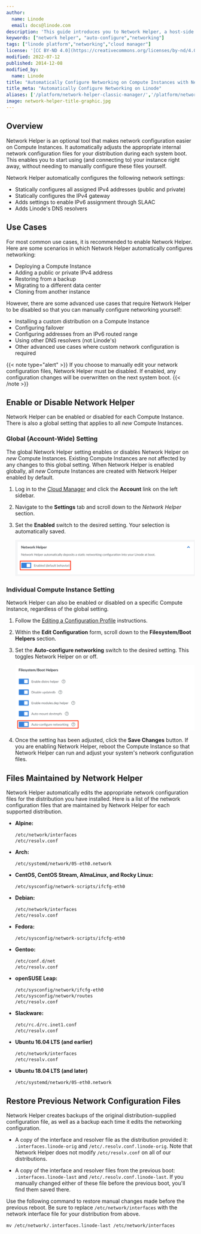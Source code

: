 ```yaml
---
author:
  name: Linode
  email: docs@linode.com
description: 'This guide introduces you to Network Helper, a host-side service which automatically sets a static IPv4 address and gateway when your Linode is being provisioned.'
keywords: ["network helper", "auto-configure","networking"]
tags: ["linode platform","networking","cloud manager"]
license: '[CC BY-ND 4.0](https://creativecommons.org/licenses/by-nd/4.0)'
modified: 2022-07-12
published: 2014-12-08
modified_by:
  name: Linode
title: "Automatically Configure Networking on Compute Instances with Network Helper"
title_meta: "Automatically Configure Networking on Linode"
aliases: ['/platform/network-helper-classic-manager/','/platform/network-helper/','/platform/network-helper-new-manager/','/guides/network-helper/']
image: network-helper-title-graphic.jpg
---
```


## Overview

Network Helper is an optional tool that makes network configuration easier on Compute Instances. It automatically adjusts the appropriate internal network configuration files for your distribution during each system boot. This enables you to start using (and connecting to) your instance right away, without needing to manually configure these files yourself.

Network Helper automatically configures the following network settings:

- Statically configures all assigned IPv4 addresses (public and private)
- Statically configures the IPv4 gateway
- Adds settings to enable IPv6 assignment through SLAAC
- Adds Linode's DNS resolvers

## Use Cases

For most common use cases, it is recommended to enable Network Helper. Here are some scenarios in which Network Helper automatically configures networking:

- Deploying a Compute Instance
- Adding a public or private IPv4 address
- Restoring from a backup
- Migrating to a different data center
- Cloning from another instance

However, there are some advanced use cases that require Network Helper to be disabled so that you can manually configure networking yourself:

- Installing a custom distribution on a Compute Instance
- Configuring failover
- Configuring addresses from an IPv6 routed range
- Using other DNS resolvers (not Linode's)
- Other advanced use cases where custom network configuration is required

{{< note type="alert" >}}
If you choose to manually edit your network configuration files, Network Helper must be disabled. If enabled, any configuration changes will be overwritten on the next system boot.
{{< /note >}}

## Enable or Disable Network Helper

Network Helper can be enabled or disabled for each Compute Instance. There is also a global setting that applies to all *new* Compute Instances.

### Global (Account-Wide) Setting

The global Network Helper setting enables or disables Network Helper on *new* Compute Instances. Existing Compute Instances are not affected by any changes to this global setting. When Network Helper is enabled globally, all *new* Compute Instances are created with Network Helper enabled by default.

1. Log in to the [Cloud Manager](https://cloud.linode.com) and click the **Account** link on the left sidebar.

1. Navigate to the **Settings** tab and scroll down to the *Network Helper* section.

1. Set the **Enabled** switch to the desired setting. Your selection is automatically saved.

    ![Screenshot of the global Network Helper setting](network-helper-global-setting.png)

### Individual Compute Instance Setting

Network Helper can also be enabled or disabled on a specific Compute Instance, regardless of the global setting.

1. Follow the [Editing a Configuration Profile](/docs/products/compute/compute-instances/guides/configuration-profiles/#editing-a-configuration-profile) instructions.

1. Within the **Edit Configuration** form, scroll down to the **Filesystem/Boot Helpers** section.

1. Set the **Auto-configure networking** switch to the desired setting. This toggles Network Helper on or off.

    ![Screenshot of the Auto-configure networking setting](network-helper-setting.png)

1. Once the setting has been adjusted, click the **Save Changes** button. If you are enabling Network Helper, reboot the Compute Instance so that Network Helper can run and adjust your system's network configuration files.

## Files Maintained by Network Helper

Network Helper automatically edits the appropriate network configuration files for the distribution you have installed. Here is a list of the network configuration files that are maintained by Network Helper for each supported distribution.

-   **Alpine:**

        /etc/network/interfaces
        /etc/resolv.conf

-   **Arch:**

        /etc/systemd/network/05-eth0.network

-   **CentOS, CentOS Stream, AlmaLinux, and Rocky Linux:**

        /etc/sysconfig/network-scripts/ifcfg-eth0

-   **Debian:**

        /etc/network/interfaces
        /etc/resolv.conf

-   **Fedora:**

        /etc/sysconfig/network-scripts/ifcfg-eth0

-   **Gentoo:**

        /etc/conf.d/net
        /etc/resolv.conf

-   **openSUSE Leap:**

        /etc/sysconfig/network/ifcfg-eth0
        /etc/sysconfig/network/routes
        /etc/resolv.conf

-   **Slackware:**

        /etc/rc.d/rc.inet1.conf
        /etc/resolv.conf

-   **Ubuntu 16.04 LTS (and earlier)**

        /etc/network/interfaces
        /etc/resolv.conf

-   **Ubuntu 18.04 LTS (and later)**

        /etc/systemd/network/05-eth0.network

## Restore Previous Network Configuration Files

Network Helper creates backups of the original distribution-supplied configuration file, as well as a backup each time it edits the networking configuration.

- A copy of the interface and resolver file as the distribution provided it: `.interfaces.linode-orig` and `/etc/.resolv.conf.linode-orig`. Note that Network Helper does not modify `/etc/resolv.conf` on all of our distributions.

- A copy of the interface and resolver files from the previous boot: `.interfaces.linode-last` and `/etc/.resolv.conf.linode-last`. If you manually changed either of these file before the previous boot, you'll find them saved there.

Use the following command to restore manual changes made before the previous reboot. Be sure to replace `/etc/network/interfaces` with the network interface file for your distribution from above.

```command
mv /etc/network/.interfaces.linode-last /etc/network/interfaces
```